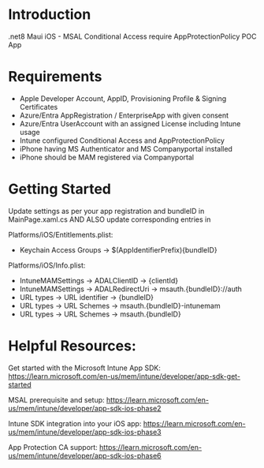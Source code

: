 # Introduction 
.net8 Maui iOS - MSAL Conditional Access require AppProtectionPolicy POC App

# Requirements
- Apple Developer Account, AppID, Provisioning Profile & Signing Certificates
- Azure/Entra AppRegistration / EnterpriseApp with given consent
- Azure/Entra UserAccount with an assigned License including Intune usage
- Intune configured Conditional Access and AppProtectionPolicy
- iPhone having MS Authenticator and MS Companyportal installed
- iPhone should be MAM registered via Companyportal

# Getting Started
Update settings as per your app registration and bundleID in MainPage.xaml.cs 
AND ALSO update corresponding entries in

Platforms/iOS/Entitlements.plist:
- Keychain Access Groups -> $(AppIdentifierPrefix){bundleID}

Platforms/iOS/Info.plist:
- IntuneMAMSettings -> ADALClientID -> {clientId}
- IntuneMAMSettings -> ADALRedirectUri -> msauth.{bundleID}://auth
- URL types -> URL identifier -> {bundleID}
- URL types -> URL Schemes -> msauth.{bundleID}-intunemam
- URL types -> URL Schemes -> msauth.{bundleID}

# Helpful Resources:
Get started with the Microsoft Intune App SDK:
https://learn.microsoft.com/en-us/mem/intune/developer/app-sdk-get-started

MSAL prerequisite and setup:
https://learn.microsoft.com/en-us/mem/intune/developer/app-sdk-ios-phase2

Intune SDK integration into your iOS app:
https://learn.microsoft.com/en-us/mem/intune/developer/app-sdk-ios-phase3

App Protection CA support:
https://learn.microsoft.com/en-us/mem/intune/developer/app-sdk-ios-phase6
